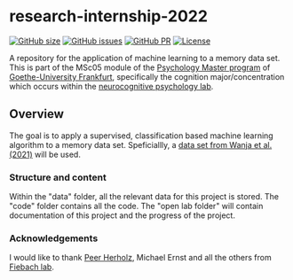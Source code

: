 # research-internship-2022

[![GitHub size](https://img.shields.io/github/repo-size/tchaase/research-internship-2022)](https://github.com/repronim/OHBMEducation-2022/archive/master.zip)
[![GitHub issues](https://img.shields.io/github/issues/tchaase/research-internship-2022?style=plastic)](https://github.com/tchaase/research-internship-2022/issues)
[![GitHub PR](https://img.shields.io/github/issues-pr/tchaase/research-internship-2022)](https://github.com/tchaase/research-internship-2022/pulls)
[![License](https://img.shields.io/github/license/tchaase/research-internship-2022)](https://github.com/tchaase/research-internship-2022)

A repository for the application of machine learning to a memory data set. This is part of the MSc05 module of the [Psychology Master program](https://www.psychologie.uni-frankfurt.de/48331594/Willkommen_auf_den_Seiten_des_Instituts_f%C3%BCr_Psychologie?legacy_request=1) of [Goethe-University Frankfurt](https://www.uni-frankfurt.de/de?), specifically the cognition major/concentration which occurs within the [neurocognitive psychology lab](http://www.fiebachlab.org/).


## Overview

The goal is to apply a supervised, classification based machine learning algorithm to a memory data set. Speficiallly, a [data set from Wanja et al. (2021)](https://openneuro.org/datasets/ds003707/versions/1.0.0) will be used. 


### Structure and content

Within the "data" folder, all the relevant data for this project is stored. 
The "code" folder contains all the code.
The "open lab folder" will contain documentation of this project and the progress of the project. 


### Acknowledgements

I would like to thank [Peer Herholz](https://github.com/PeerHerholz), Michael Ernst and all the others from [Fiebach lab](http://www.fiebachlab.org/).